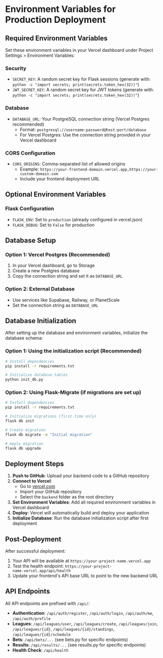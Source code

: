 # Environment Variables for Production Deployment

## Required Environment Variables

Set these environment variables in your Vercel dashboard under Project Settings > Environment Variables:

### Security
- `SECRET_KEY`: A random secret key for Flask sessions (generate with: `python -c "import secrets; print(secrets.token_hex(32))"`)
- `JWT_SECRET_KEY`: A random secret key for JWT tokens (generate with: `python -c "import secrets; print(secrets.token_hex(32))"`)

### Database
- `DATABASE_URL`: Your PostgreSQL connection string (Vercel Postgres recommended)
  - Format: `postgresql://username:password@host:port/database`
  - For Vercel Postgres: Use the connection string provided in your Vercel dashboard

### CORS Configuration
- `CORS_ORIGINS`: Comma-separated list of allowed origins
  - Example: `https://your-frontend-domain.vercel.app,https://your-custom-domain.com`
  - Include your frontend deployment URL

## Optional Environment Variables

### Flask Configuration
- `FLASK_ENV`: Set to `production` (already configured in vercel.json)
- `FLASK_DEBUG`: Set to `False` for production

## Database Setup

### Option 1: Vercel Postgres (Recommended)
1. In your Vercel dashboard, go to Storage
2. Create a new Postgres database
3. Copy the connection string and set it as `DATABASE_URL`

### Option 2: External Database
- Use services like Supabase, Railway, or PlanetScale
- Set the connection string as `DATABASE_URL`

## Database Initialization

After setting up the database and environment variables, initialize the database schema:

### Option 1: Using the initialization script (Recommended)
```bash
# Install dependencies
pip install -r requirements.txt

# Initialize database tables
python init_db.py
```

### Option 2: Using Flask-Migrate (if migrations are set up)
```bash
# Install dependencies
pip install -r requirements.txt

# Initialize migrations (first time only)
flask db init

# Create migration
flask db migrate -m "Initial migration"

# Apply migration
flask db upgrade
```

## Deployment Steps

1. **Push to GitHub**: Upload your backend code to a GitHub repository
2. **Connect to Vercel**: 
   - Go to [vercel.com](https://vercel.com)
   - Import your GitHub repository
   - Select the `backend` folder as the root directory
3. **Set Environment Variables**: Add all required environment variables in Vercel dashboard
4. **Deploy**: Vercel will automatically build and deploy your application
5. **Initialize Database**: Run the database initialization script after first deployment

## Post-Deployment

After successful deployment:
1. Your API will be available at `https://your-project-name.vercel.app`
2. Test the health endpoint: `https://your-project-name.vercel.app/api/health`
3. Update your frontend's API base URL to point to the new backend URL

## API Endpoints

All API endpoints are prefixed with `/api/`:

- **Authentication**: `/api/auth/register`, `/api/auth/login`, `/api/auth/me`, `/api/auth/profile`
- **Leagues**: `/api/leagues/user`, `/api/leagues/create`, `/api/leagues/join`, `/api/leagues/{id}`, `/api/leagues/{id}/standings`, `/api/leagues/{id}/schedule`
- **Bets**: `/api/bets/...` (see bets.py for specific endpoints)
- **Results**: `/api/results/...` (see results.py for specific endpoints)
- **Health Check**: `/api/health`

